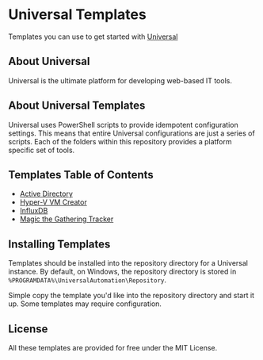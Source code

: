 # Universal Templates

Templates you can use to get started with [Universal](https://ironmansoftware.com/powershell-universal)

## About Universal 

Universal is the ultimate platform for developing web-based IT tools. 

## About Universal Templates

Universal uses PowerShell scripts to provide idempotent configuration settings. This means that entire Universal configurations are just a series of scripts. Each of the folders within this repository provides a platform specific set of tools. 

## Templates Table of Contents 

- [Active Directory](./active-directory)
- [Hyper-V VM Creator](./hyperv-vm-creator)
- [InfluxDB](./influxdb)
- [Magic the Gathering Tracker](./mtg-tracker)

## Installing Templates

Templates should be installed into the repository directory for a Universal instance. By default, on Windows, the repository directory is stored in `%PROGRAMDATA%\UniversalAutomation\Repository`. 

Simple copy the template you'd like into the repository directory and start it up. Some templates may require configuration.

## License

All these templates are provided for free under the MIT License. 
